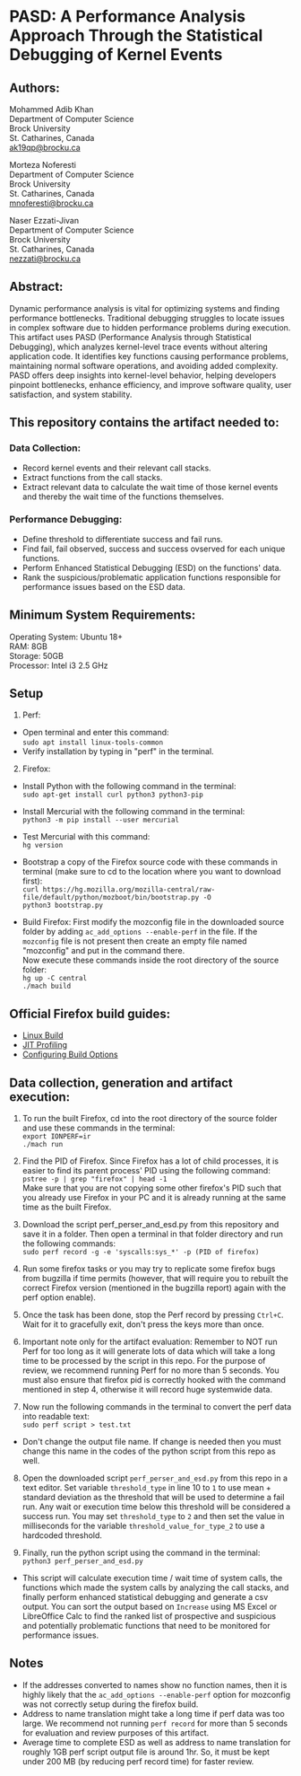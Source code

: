# PASD: A Performance Analysis Approach Through the Statistical Debugging of Kernel Events

## Authors:
Mohammed Adib Khan\
Department of Computer Science\
Brock University\
St. Catharines, Canada\
ak19qp@brocku.ca

Morteza Noferesti\
Department of Computer Science\
Brock University\
St. Catharines, Canada\
mnoferesti@brocku.ca

Naser Ezzati-Jivan\
Department of Computer Science\
Brock University\
St. Catharines, Canada\
nezzati@brocku.ca

## Abstract:
Dynamic performance analysis is vital for optimizing systems and finding performance bottlenecks. Traditional debugging struggles to locate issues in complex software due to hidden performance problems during execution. This artifact uses PASD (Performance Analysis through Statistical Debugging), which analyzes kernel-level trace events without altering application code. It identifies key functions causing performance problems, maintaining normal software operations, and avoiding added complexity. PASD offers deep insights into kernel-level behavior, helping developers pinpoint bottlenecks, enhance efficiency, and improve software quality, user satisfaction, and system stability.

## This repository contains the artifact needed to:

### Data Collection:
- Record kernel events and their relevant call stacks.
- Extract functions from the call stacks.
- Extract relevant data to calculate the wait time of those kernel events and thereby the wait time of the functions themselves.

### Performance Debugging:
- Define threshold to differentiate success and fail runs.
- Find fail, fail observed, success and success ovserved for each unique functions.
- Perform Enhanced Statistical Debugging (ESD) on the functions' data.
- Rank the suspicious/problematic application functions responsible for performance issues based on the ESD data.


## Minimum System Requirements:

Operating System: Ubuntu 18+\
RAM: 8GB\
Storage: 50GB\
Processor: Intel i3 2.5 GHz

## Setup

1. Perf:
- Open terminal and enter this command:\
  `sudo apt install linux-tools-common`
- Verify installation by typing in "perf" in the terminal.

2. Firefox:
- Install Python with the following command in the terminal:\
  `sudo apt-get install curl python3 python3-pip`
  
- Install Mercurial with the following command in the terminal:\
  `python3 -m pip install --user mercurial`
  
- Test Mercurial with this command:\
  `hg version`
- Bootstrap a copy of the Firefox source code with these commands in terminal (make sure to cd to the location where you want to download first):\
  `curl https://hg.mozilla.org/mozilla-central/raw-file/default/python/mozboot/bin/bootstrap.py -O`\
  `python3 bootstrap.py`
  
- Build Firefox:
  First modify the mozconfig file in the downloaded source folder by adding `ac_add_options --enable-perf` in the file. If the `mozconfig` file is not present then create an empty file named "mozconfig" and put in the command there.\
  Now execute these commands inside the root directory of the source folder:\
  `hg up -C central`\
  `./mach build`

## Official Firefox build guides:

- [Linux Build](https://firefox-source-docs.mozilla.org/setup/linux_build.html)
- [JIT Profiling](https://firefox-source-docs.mozilla.org/performance/jit_profiling_with_perf.html)
- [Configuring Build Options](https://firefox-source-docs.mozilla.org/setup/configuring_build_options.html)

## Data collection, generation and artifact execution:

1. To run the built Firefox, cd into the root directory of the source folder and use these commands in the terminal:\
  `export IONPERF=ir`\
  `./mach run`

2. Find the PID of Firefox. Since Firefox has a lot of child processes, it is easier to find its parent process' PID using the following command:\
   `pstree -p | grep "firefox" | head -1`\
   Make sure that you are not copying some other firefox's PID such that you already use Firefox in your PC and it is already running at the same time as the built Firefox.

4. Download the script perf_perser_and_esd.py from this repository and save it in a folder. Then open a terminal in that folder directory and run the following commands:\
  `sudo perf record -g -e 'syscalls:sys_*' -p (PID of firefox)`

5. Run some firefox tasks or you may try to replicate some firefox bugs from bugzilla if time permits (however, that will require you to rebuilt the correct Firefox version (mentioned in the bugzilla report) again with the perf option enable).

6. Once the task has been done, stop the Perf record by pressing `Ctrl+C`. Wait for it to gracefully exit, don't press the keys more than once.
   
7. Important note only for the artifact evaluation: Remember to NOT run Perf for too long as it will generate lots of data which will take a long time to be processed by the script in this repo. For the purpose of review, we recommend running Perf for no more than 5 seconds. You must also ensure that firefox pid is correctly hooked with the command mentioned in step 4, otherwise it will record huge systemwide data.

9. Now run the following commands in the terminal to convert the perf data into readable text:\
   `sudo perf script > test.txt`
- Don't change the output file name. If change is needed then you must change this name in the codes of the python script from this repo as well.

8. Open the downloaded script `perf_perser_and_esd.py` from this repo in a text editor. Set variable `threshold_type` in line 10 to `1` to use mean + standard deviation as the threshold that will be used to determine a fail run. Any wait or execution time below this threshold will be considered a success run. You may set `threshold_type` to `2` and then set the value in milliseconds for the variable `threshold_value_for_type_2` to use a hardcoded threshold.

9. Finally, run the python script using the command in the terminal:\
  `python3 perf_perser_and_esd.py`
- This script will calculate execution time / wait time of system calls, the functions which made the system calls by analyzing the call stacks, and finally perform enhanced statistical debugging and generate a csv output. You can sort the output based on `Increase` using MS Excel or LibreOffice Calc to find the ranked list of prospective and suspicious and potentially problematic functions that need to be monitored for performance issues.

## Notes
- If the addresses converted to names show no function names, then it is highly likely that the `ac_add_options --enable-perf` option for mozconfig was not correctly setup during the firefox build.
- Address to name translation might take a long time if perf data was too large. We recommend not running `perf record` for more than 5 seconds for evaluation and review purposes of this artifact.
- Average time to complete ESD as well as address to name translation for roughly 1GB perf script output file is around 1hr. So, it must be kept under 200 MB (by reducing perf record time) for faster review.
